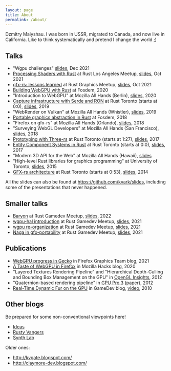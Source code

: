```yaml
---
layout: page
title: About
permalink: /about/
---
```


Dzmitry Malyshau.
I was born in USSR, migrated to Canada, and now live in California.
Like to think systematically and pretend I change the world ;)

## Talks

- "Wgpu challenges" [slides](https://github.com/kvark/slides/blob/b3cbeaa4704dd6090cf633e5b559390e744f6c1c/md/WgpuChallenges.md), Dec 2021
- [Processing Shaders with Rust](https://vimeo.com/632377558) at Rust Los Angeles Meetup, [slides](https://github.com/kvark/slides/blob/73d1b22adf06bb463a1fbe5a4d7bc4edb906bb76/md/ProcessingShaders.md), Oct 2021
- [gfx-rs: lessons learned](https://vimeo.com/621152607) at Rust Graphics Meetup, [slides](https://github.com/kvark/slides/blob/4a0c110e0efb3a982eaa3de0f1e4ba04d0be56d8/md/GfxLessonsLearned.md), Oct 2021
- [Building WebGPU with Rust](https://fosdem.org/2020/schedule/event/rust_webgpu/) at Fosdem, 2020
- "Introduction to WebGPU" at Mozilla All Hands (Berlin), [slides](https://github.com/kvark/slides/raw/d3d9009aaefa98f63fa3c63b35c847c87b062d33/IntroductionToWebGPU_BerlinAllHands.pdf), 2020
- [Capture infrastructure with Serde and RON](https://www.youtube.com/watch?v=F1AquroPfcI) at Rust Toronto (starts at 0:0), [slides](https://github.com/kvark/slides/raw/d3d9009aaefa98f63fa3c63b35c847c87b062d33/WR_Capture_Infrastructure_RustTorontoMeetup.pdf), 2019
- "WebRender on Vulkan" at Mozilla All Hands (Whistler), [slides](https://github.com/kvark/slides/raw/d3d9009aaefa98f63fa3c63b35c847c87b062d33/WebRenderOnVulkan_WhistlerAllHands.pdf), 2019
- [Portable graphics abstraction in Rust](https://archive.fosdem.org/2018/schedule/event/rust_vulkan_gfx_rs/) at Fosdem, 2018
- "Firefox on gfx-rs" at Mozilla All Hands (Orlando), [slides](https://github.com/kvark/slides/raw/d3d9009aaefa98f63fa3c63b35c847c87b062d33/FirefoxOnGFX_OrlandoAllHands.pdf), 2018
- "Surveying WebGL Developers" at Mozilla All Hands (San Francisco), [slides](https://github.com/kvark/slides/raw/ab961cb7c379530af5a23bc2652d2bf0f4c8e637/SurveyingWebGLDevelopers_SanFranAllHands.pdf), 2018
- [Prototyping with Three-rs](https://www.youtube.com/watch?v=ciUfrpv-568) at Rust Toronto (starts at 1:27), [slides](https://github.com/kvark/slides/raw/d3d9009aaefa98f63fa3c63b35c847c87b062d33/ThreeRS_RustTorontoMeetup.pdf), 2017 
- [Entity Component Systems in Rust](https://www.youtube.com/watch?v=7WXE-2LRrXQ) at Rust Toronto (starts at 0:0), [slides](https://github.com/kvark/slides/raw/d3d9009aaefa98f63fa3c63b35c847c87b062d33/ECS_WithRust_RustTorontoMeetup.pdf), 2017
- "Modern 3D API for the Web" at Mozilla All Hands (Hawaii), [slides](https://github.com/kvark/slides/raw/d3d9009aaefa98f63fa3c63b35c847c87b062d33/WebMetal_HawaiiAllHands.pdf)
- "High-level Rust libraries for graphics programming" at University of Toronto, [slides](https://github.com/kvark/slides/raw/d3d9009aaefa98f63fa3c63b35c847c87b062d33/GFX_HighLevel_RustTorontoMeetup.pdf), 2015
- [GFX-rs architecture](https://air.mozilla.org/toronto-rust-meetup-october-2014/) at Rust Toronto (starts at 0:53), [slides](https://github.com/kvark/slides/raw/d3d9009aaefa98f63fa3c63b35c847c87b062d33/GFX_RustTorontoMeetup.pdf), 2014 

All the slides can also be found at https://github.com/kvark/slides, including some of the presentations that never happened.

## Smaller talks

- [Baryon](https://youtu.be/adt63Gqt6yA?t=1907) at Rust Gamedev Meetup, [slides](https://hackmd.io/@kvark/baryon/), 2022
- [wgpu-hal introduction](https://www.youtube.com/watch?v=0cefGQyZXH4&t=2508s) at Rust Gamedev Meetup, [slides](https://github.com/kvark/slides/blob/4a0c110e0efb3a982eaa3de0f1e4ba04d0be56d8/md/WgpuHalOverview.md), 2021
- [wgpu re-organization](https://www.youtube.com/watch?v=Wuwxh958P6I&t=3309s) at Rust Gamedev Meetup, [slides](https://github.com/kvark/slides/blob/799fc6cdfe3d040d06b6cb271518d217db42e09b/md/WgpuReorganization.md), 2021
- [Naga in gfx-portability](https://youtu.be/6drrul3p_hU?t=2069) at Rust Gamedev Meetup, [slides](https://github.com/kvark/slides/raw/799fc6cdfe3d040d06b6cb271518d217db42e09b/Rust/NagaInGfxPortability_RustGamedevMeetup.pdf), 2021

## Publications

- [WebGPU progress in Gecko](https://mozillagfx.wordpress.com/2021/03/10/webgpu-progress/) in Firefox Graphics Team blog, 2021
- [A Taste of WebGPU in Firefox](https://hacks.mozilla.org/2020/04/experimental-webgpu-in-firefox/) in Mozilla Hacks blog, 2020
- "Layered Textures Rendering Pipeline" and "Hierarchical Depth-Culling and Bounding Box Management on the GPU" in [OpenGL Insights](https://www.routledge.com/OpenGL-Insights/Cozzi-Riccio/p/book/9781439893760?utm_source=crcpress.com), 2012
- "Quaternion-based rendering pipeline" in [GPU Pro 3](https://www.routledge.com/GPU-PRO-3-Advanced-Rendering-Techniques/Engel/p/book/9781439887820?utm_source=crcpress.com) (paper), 2012
- [Real-Time Dynamic Fur on the GPU](https://www.gamedev.net/tutorials/programming/graphics/real-time-dynamic-fur-on-the-gpu-r2774/) in GameDev blog, [video](https://www.youtube.com/watch?v=xM2_9X-QvfQ), 2010

## Other blogs

Be prepared for some non-conventional viewpoints here!

  - [Ideas](https://kvark.github.io/ideas)
  - [Rusty Vangers](https://kvark.github.io/vange-rs)
  - [Synth Lab](https://t.me/synthlab)

Older ones:
  - http://kvgate.blogspot.com/
  - http://claymore-dev.blogspot.com/
